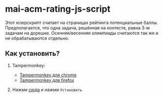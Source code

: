 # mai-acm-rating-js-script

Этот юзерскрипт считает на страницах рейтинга потенциальные баллы. Предполагается, что одна задача, решённая на контесте, равна 3-м задачам на дорешке. Осенняя/весенняя олимпиады считаются так же и не обрабатываются отдельно.

## Как установить?

1. Tampermonkey:
    - [Tampermonkey для chrome](https://chrome.google.com/webstore/detail/tampermonkey/dhdgffkkebhmkfjojejmpbldmpobfkfo?hl=ru)
    - [Tampermonkey для firefox](https://addons.mozilla.org/ru/firefox/addon/tampermonkey/)

2. Нажми [сюда](https://github.com/vboyarkin/-mai-acm-rating-js-script/raw/master/userscript.js) и нажми `Установить`
